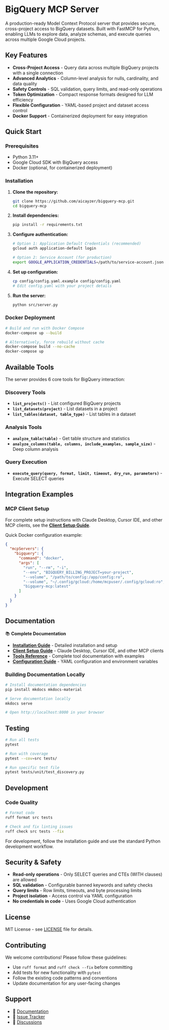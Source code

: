 # BigQuery MCP Server

A production-ready Model Context Protocol server that provides secure, cross-project access to BigQuery datasets. Built with FastMCP for Python, enabling LLMs to explore data, analyze schemas, and execute queries across multiple Google Cloud projects.

## Key Features

- **Cross-Project Access** - Query data across multiple BigQuery projects with a single connection
- **Advanced Analytics** - Column-level analysis for nulls, cardinality, and data quality
- **Safety Controls** - SQL validation, query limits, and read-only operations
- **Token Optimization** - Compact response formats designed for LLM efficiency
- **Flexible Configuration** - YAML-based project and dataset access control
- **Docker Support** - Containerized deployment for easy integration

## Quick Start

### Prerequisites

- Python 3.11+
- Google Cloud SDK with BigQuery access
- Docker (optional, for containerized deployment)

### Installation

1. **Clone the repository:**
   ```bash
   git clone https://github.com/aicayzer/bigquery-mcp.git
   cd bigquery-mcp
   ```

2. **Install dependencies:**
   ```bash
   pip install -r requirements.txt
   ```

3. **Configure authentication:**
   ```bash
   # Option 1: Application Default Credentials (recommended)
   gcloud auth application-default login

   # Option 2: Service Account (for production)
   export GOOGLE_APPLICATION_CREDENTIALS=/path/to/service-account.json
   ```

4. **Set up configuration:**
   ```bash
   cp config/config.yaml.example config/config.yaml
   # Edit config.yaml with your project details
   ```

5. **Run the server:**
   ```bash
   python src/server.py
   ```

### Docker Deployment

```bash
# Build and run with Docker Compose
docker-compose up --build

# Alternatively, force rebuild without cache
docker-compose build --no-cache
docker-compose up
```

## Available Tools

The server provides 6 core tools for BigQuery interaction:

### Discovery Tools
- **`list_projects()`** - List configured BigQuery projects
- **`list_datasets(project)`** - List datasets in a project
- **`list_tables(dataset, table_type)`** - List tables in a dataset

### Analysis Tools
- **`analyze_table(table)`** - Get table structure and statistics
- **`analyze_columns(table, columns, include_examples, sample_size)`** - Deep column analysis

### Query Execution
- **`execute_query(query, format, limit, timeout, dry_run, parameters)`** - Execute SELECT queries

## Integration Examples

### MCP Client Setup

For complete setup instructions with Claude Desktop, Cursor IDE, and other MCP clients, see the **[Client Setup Guide](docs/setup.md)**.

Quick Docker configuration example:
```json
{
  "mcpServers": {
    "bigquery": {
      "command": "docker",
      "args": [
        "run", "--rm", "-i",
        "--env", "BIGQUERY_BILLING_PROJECT=your-project",
        "--volume", "/path/to/config:/app/config:ro",
        "--volume", "~/.config/gcloud:/home/mcpuser/.config/gcloud:ro",
        "bigquery-mcp:latest"
      ]
    }
  }
}
```

## Documentation

📚 **Complete Documentation**

- **[Installation Guide](docs/installation.md)** - Detailed installation and setup
- **[Client Setup Guide](docs/setup.md)** - Claude Desktop, Cursor IDE, and other MCP clients
- **[Tools Reference](docs/tools.md)** - Complete tool documentation with examples
- **[Configuration Guide](docs/configuration.md)** - YAML configuration and environment variables

### Building Documentation Locally

```bash
# Install documentation dependencies
pip install mkdocs mkdocs-material

# Serve documentation locally
mkdocs serve

# Open http://localhost:8000 in your browser
```

## Testing

```bash
# Run all tests
pytest

# Run with coverage
pytest --cov=src tests/

# Run specific test file
pytest tests/unit/test_discovery.py
```

## Development



### Code Quality

```bash
# Format code
ruff format src tests

# Check and fix linting issues
ruff check src tests --fix
```

For development, follow the installation guide and use the standard Python development workflow.

## Security & Safety

- **Read-only operations** - Only SELECT queries and CTEs (WITH clauses) are allowed
- **SQL validation** - Configurable banned keywords and safety checks
- **Query limits** - Row limits, timeouts, and byte processing limits
- **Project isolation** - Access control via YAML configuration
- **No credentials in code** - Uses Google Cloud authentication

## License

MIT License - see [LICENSE](LICENSE) file for details.

## Contributing

We welcome contributions! Please follow these guidelines:

- Use `ruff format` and `ruff check --fix` before committing
- Add tests for new functionality with `pytest`
- Follow the existing code patterns and conventions
- Update documentation for any user-facing changes

## Support

- 📖 [Documentation](docs/index.md)
- 🐛 [Issue Tracker](https://github.com/aicayzer/bigquery-mcp/issues)
- 💬 [Discussions](https://github.com/aicayzer/bigquery-mcp/discussions)
